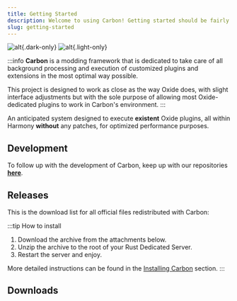 ```yaml
---
title: Getting Started
description: Welcome to using Carbon! Getting started should be fairly simple, especially if you have any knowledge of Rust server hosting in general.
slug: getting-started
---
```


![alt](/logos/carbon-banner-dark-small.webp){.dark-only}
![alt](/logos/carbon-banner-light-small.webp){.light-only}

:::info
**Carbon** is a modding framework that is dedicated to take care of all background processing and execution of
customized plugins and extensions in the most optimal way possible.

This project is designed to work as close as the way Oxide does, with slight interface adjustments but with the sole
purpose of allowing most Oxide-dedicated plugins to work in Carbon's environment.
:::

An anticipated system designed to execute **existent** Oxide plugins, all within Harmony **without** any patches, for
optimized performance purposes.

## Development

To follow up with the development of Carbon, keep up with our repositories
[**here**](https://github.com/CarbonCommunity).

## Releases

This is the download list for all official files redistributed with Carbon:

:::tip How to install

1. Download the archive from the attachments below.
2. Unzip the archive to the root of your Rust Dedicated Server.
3. Restart the server and enjoy.

More detailed instructions can be found in the [Installing Carbon](./installing-carbon.md) section.
:::

## Downloads

<CarbonBuildsDownloads />
